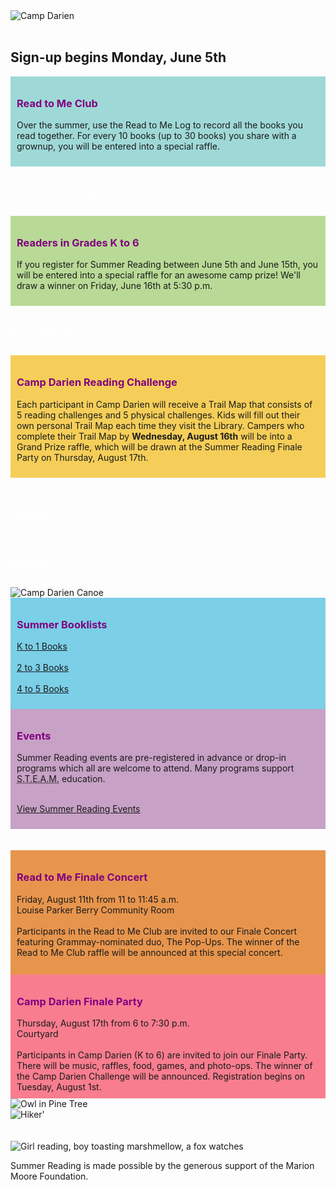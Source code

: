 <div class="col-md-12">
<img class="img-responsive center-block" src="/uploads/departments/youth/summer_reading/2017_cl_summer_reading_header.jpg" alt="Camp Darien" />
<br />
<br />

<div class="text-center margin-bottom-50">
  <h2 class="title-center">Sign-up begins Monday, June 5th</h2>
</div>
</div>

<div class="row">
<div class="col-md-10">
<div class="row">
<div class="col-md-5">
<div style="background-color:#9fd9d7; padding:10px;">

<h3 style="color: purple;">Read to Me Club</h3>

Over the summer, use the Read to Me Log to record all the books you read together. For every 10 books (up to 30 books) you share with a grownup, you will be entered into a special raffle. 

</div>
<br />
<p>
<a href="https://dar.to/2qQzPjT" class="btn-u btn-primary" style="text-decoration:none; color:#fff;">Read to Me Club Sign Ups</a>
</p>
<br />
</div>
<div class="col-md-5">
<div style="background-color:#b9da96; padding:10px;">

<h3 style="color: purple;">Readers in Grades K to 6</h3>

If you register for Summer Reading between June 5th and June 15th, you will be entered into a special raffle for an awesome camp prize! We'll draw a winner on Friday, June 16th at 5:30 p.m.
</div>
<br />
<p>
<a href="https://dar.to/2qQelE2" class="btn-u btn-primary" style="text-decoration:none; color:#fff;">K to 6 Sign Ups</a>
</p>
<br />
</div>
</div>
<div class="row">
<div class="col-md-10">
<div style="background-color:#f5ce59; padding:10px;">

<h3 style="color: purple;">Camp Darien Reading Challenge</h3>

Each participant in Camp Darien will receive a Trail Map that consists of 5 reading challenges and 5 physical challenges. Kids will fill out their own personal Trail Map each time they visit the Library. Campers who complete their Trail Map by **Wednesday, August 16th** will be into a Grand Prize raffle, which will be drawn at the Summer Reading Finale Party on Thursday, August 17th.
</div>
<br />

<div class="row">
<div class="col-md-3">
<br />
<p>
<a href="https://dar.to/2pGi8Qo" class="btn-u btn-primary" style="text-decoration:none; color:#fff;">Trail Map</a>
</p>
<br />
</div>
<div class="col-md-3">
<br />
<p>
<a href="https://dar.to/2pG4oF5" class="btn-u btn-primary" style="text-decoration:none; color:#fff;">Brochure</a>
</p>
<br />
</div>
<div class="col-md-6">
<img class="img-responsive center-block" src="/uploads/departments/youth/summer_reading/canoe.jpg" alt="Camp Darien Canoe" title="Let's Go!" />
<br />
</div>
</div>

<div class="row">
<div class="col-md-6">
<div style="background-color:#7bcfe7; padding:10px;"> 

<h3 style="color: purple;">Summer Booklists</h3>

[K to 1 Books](https://dar.to/2rjdsnw "K to 1 Recommended Summer Reads")<br /><br />
[2 to 3 Books](https://dar.to/2slU1c2 "2 to 3 Recommended Summer Reads")<br /><br />
[4 to 5 Books](https://dar.to/2ryD1l4 "4 to 5 Recommended Summer Reads") 
<br />
</div> 
</div>
<div class="col-md-6">
<div style="background-color:#c7a1c6; padding:10px;"> 

<h3 style="color: purple;">Events</h3>
Summer Reading events are pre-registered in advance or drop-in programs which all are welcome to attend. Many programs support <abbr title="Science, Technology, Enginnering, Arts, and Mathematics">S.T.E.A.M.</abbr> education. 
<br />
<br />

[View Summer Reading Events](https://dar.to/2pODdIA "Summer Reading Events for Kids")
<br />

</div>
</div> 
</div>
<br />
<br />
<div class="row">
<div class="col-md-6"> 
<div style="background-color:#e7954d; padding:10px;">

<h3 style="color: purple;">Read to Me Finale Concert</h3>
Friday, August 11th from 11 to 11:45 a.m.<br />
Louise Parker Berry Community Room
<br />
<br />
Participants in the Read to Me Club are invited to our Finale Concert featuring Grammay-nominated duo, The Pop-Ups. The winner of the Read to Me Club raffle will be announced at this special concert. 
<br />
<br />
</div>
</div>

<div class="col-md-6"> 
<div style="background-color:#f87d8f; padding:10px;">

<h3 style="color: purple;">Camp Darien Finale Party</h3>
Thursday, August 17th from 6 to 7:30 p.m.<br />
Courtyard
<br />
<br />
Participants in Camp Darien (K to 6) are invited to join our Finale Party. There will be music, raffles, food, games, and photo-ops. The winner of the Camp Darien Challenge will be announced. Registration begins on Tuesday, August 1st. 
<br />
</div>
</div>
</div>

</div>
</div>
</div>
<div class="col-md-2">
<img class="img-responsive center-block" src="/uploads/departments/youth/summer_reading/pine_tree_owl.jpg" alt="Owl in Pine Tree" title="Whoo? Whoo?" />
<br />

<img class="img-responsive center-block" src="/uploads/departments/youth/summer_reading/boy_with_backpack.jpg" alt="Hiker' " title="I'll be a backpack while you run!" />

</div>
</div>

<br />
<br />
<div class="row">
<div class="col-md-10">

<img class="img-responsive center-block" src="/uploads/departments/youth/summer_reading/2017_camp_fire_scene.jpg" alt="Girl reading, boy toasting marshmellow, a fox watches" title="Nom! Nom! Nom!" />
<br />

</div>
</div>


Summer Reading is made possible by the generous support of the Marion Moore Foundation.
